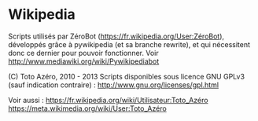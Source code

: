 Wikipedia
=========

Scripts utilisés par ZéroBot (https://fr.wikipedia.org/User:ZéroBot), développés grâce à pywikipedia (et sa branche rewrite), et qui nécessitent donc ce dernier pour pouvoir fonctionner.
Voir http://www.mediawiki.org/wiki/Pywikipediabot

(C) Toto Azéro, 2010 - 2013
Scripts disponibles sous licence GNU GPLv3 (sauf indication contraire) :
  http://www.gnu.org/licenses/gpl.html

Voir aussi :
  https://fr.wikipedia.org/wiki/Utilisateur:Toto_Azéro
  https://meta.wikimedia.org/wiki/User:Toto_Azéro